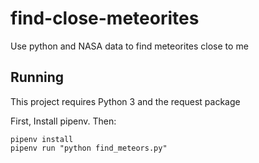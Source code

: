 # find-close-meteorites
Use python and NASA data to find meteorites close to me


## Running

This project requires Python 3 and the request package

First, Install pipenv. Then:

```
pipenv install
pipenv run "python find_meteors.py"
```
